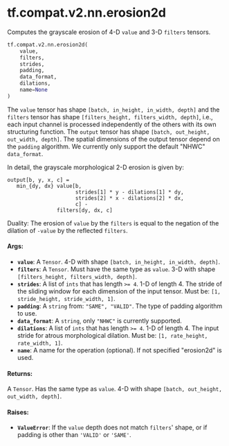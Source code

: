 <div itemscope itemtype="http://developers.google.com/ReferenceObject">
<meta itemprop="name" content="tf.compat.v2.nn.erosion2d" />
<meta itemprop="path" content="Stable" />
</div>

# tf.compat.v2.nn.erosion2d

Computes the grayscale erosion of 4-D `value` and 3-D `filters` tensors.

``` python
tf.compat.v2.nn.erosion2d(
    value,
    filters,
    strides,
    padding,
    data_format,
    dilations,
    name=None
)
```

<!-- Placeholder for "Used in" -->

The `value` tensor has shape `[batch, in_height, in_width, depth]` and the
`filters` tensor has shape `[filters_height, filters_width, depth]`, i.e.,
each input channel is processed independently of the others with its own
structuring function. The `output` tensor has shape
`[batch, out_height, out_width, depth]`. The spatial dimensions of the
output tensor depend on the `padding` algorithm. We currently only support the
default "NHWC" `data_format`.

In detail, the grayscale morphological 2-D erosion is given by:

    output[b, y, x, c] =
       min_{dy, dx} value[b,
                          strides[1] * y - dilations[1] * dy,
                          strides[2] * x - dilations[2] * dx,
                          c] -
                    filters[dy, dx, c]

Duality: The erosion of `value` by the `filters` is equal to the negation of
the dilation of `-value` by the reflected `filters`.

#### Args:


* <b>`value`</b>: A `Tensor`. 4-D with shape `[batch, in_height, in_width, depth]`.
* <b>`filters`</b>: A `Tensor`. Must have the same type as `value`.
  3-D with shape `[filters_height, filters_width, depth]`.
* <b>`strides`</b>: A list of `ints` that has length `>= 4`.
  1-D of length 4. The stride of the sliding window for each dimension of
  the input tensor. Must be: `[1, stride_height, stride_width, 1]`.
* <b>`padding`</b>: A `string` from: `"SAME", "VALID"`.
  The type of padding algorithm to use.
* <b>`data_format`</b>: A `string`, only `"NHWC"` is currently supported.
* <b>`dilations`</b>: A list of `ints` that has length `>= 4`.
  1-D of length 4. The input stride for atrous morphological dilation.
  Must be: `[1, rate_height, rate_width, 1]`.
* <b>`name`</b>: A name for the operation (optional). If not specified "erosion2d"
  is used.


#### Returns:

A `Tensor`. Has the same type as `value`.
4-D with shape `[batch, out_height, out_width, depth]`.



#### Raises:


* <b>`ValueError`</b>: If the `value` depth does not match `filters`' shape, or if
  padding is other than `'VALID'` or `'SAME'`.